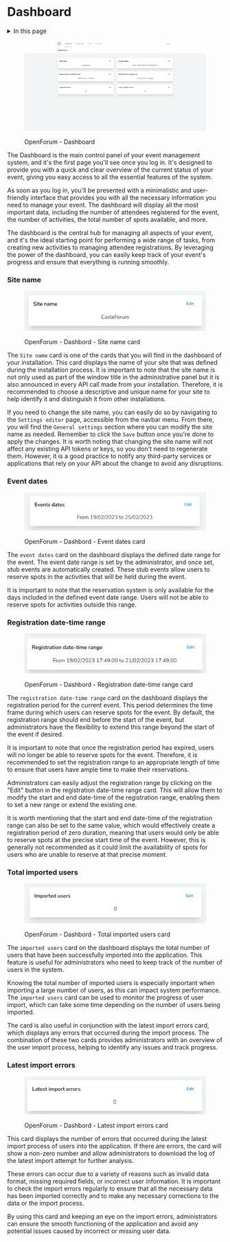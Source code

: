 # Dashboard

<details>

<summary>In this page</summary>

[Site name](dashboard.md#site-name)

[Event dates](dashboard.md#event-dates)

[Registration date-time range](dashboard.md#registration-date-time-range)

[Total imported users](dashboard.md#total-imported-users)

[Latest import errors](dashboard.md#latest-import-errors)

</details>

<figure><img src="../.gitbook/assets/image (4) (1).png" alt=""><figcaption><p>OpenForum - Dashboard</p></figcaption></figure>

The Dashboard is the main control panel of your event management system, and it's the first page you'll see once you log in. It's designed to provide you with a quick and clear overview of the current status of your event, giving you easy access to all the essential features of the system.

As soon as you log in, you'll be presented with a minimalistic and user-friendly interface that provides you with all the necessary information you need to manage your event. The dashboard will display all the most important data, including the number of attendees registered for the event, the number of activities, the total number of spots available, and more.

The dashboard is the central hub for managing all aspects of your event, and it's the ideal starting point for performing a wide range of tasks, from creating new activities to managing attendee registrations. By leveraging the power of the dashboard, you can easily keep track of your event's progress and ensure that everything is running smoothly.

### Site name

<figure><img src="../.gitbook/assets/image (3) (1).png" alt=""><figcaption><p>OpenForum - Dashbord - Site name card</p></figcaption></figure>

The `Site name` card is one of the cards that you will find in the dashboard of your installation. This card displays the name of your site that was defined during the installation process. It is important to note that the site name is not only used as part of the window title in the administrative panel but it is also announced in every API call made from your installation. Therefore, it is recommended to choose a descriptive and unique name for your site to help identify it and distinguish it from other installations.

If you need to change the site name, you can easily do so by navigating to the `Settings editor` page, accessible from the navbar menu. From there, you will find the `General settings` section where you can modify the site name as needed. Remember to click the `Save` button once you're done to apply the changes. It is worth noting that changing the site name will not affect any existing API tokens or keys, so you don't need to regenerate them. However, it is a good practice to notify any third-party services or applications that rely on your API about the change to avoid any disruptions.

### Event dates

<figure><img src="../.gitbook/assets/image (2) (1) (1).png" alt=""><figcaption><p>OpenForum - Dashbord - Event dates card</p></figcaption></figure>

The `event dates` card on the dashboard displays the defined date range for the event. The event date range is set by the administrator, and once set, stub events are automatically created. These stub events allow users to reserve spots in the activities that will be held during the event.

It is important to note that the reservation system is only available for the days included in the defined event date range. Users will not be able to reserve spots for activities outside this range.

### Registration date-time range

<figure><img src="../.gitbook/assets/image (7).png" alt=""><figcaption><p>OpenForum - Dashbord - Registration date-time range card</p></figcaption></figure>

The `registration date-time range` card on the dashboard displays the registration period for the current event. This period determines the time frame during which users can reserve spots for the event. By default, the registration range should end before the start of the event, but administrators have the flexibility to extend this range beyond the start of the event if desired.

It is important to note that once the registration period has expired, users will no longer be able to reserve spots for the event. Therefore, it is recommended to set the registration range to an appropriate length of time to ensure that users have ample time to make their reservations.

Administrators can easily adjust the registration range by clicking on the "Edit" button in the registration date-time range card. This will allow them to modify the start and end date-time of the registration range, enabling them to set a new range or extend the existing one.

It is worth mentioning that the start and end date-time of the registration range can also be set to the same value, which would effectively create a registration period of zero duration, meaning that users would only be able to reserve spots at the precise start time of the event. However, this is generally not recommended as it could limit the availability of spots for users who are unable to reserve at that precise moment.

### Total imported users

<figure><img src="../.gitbook/assets/image (5) (1).png" alt=""><figcaption><p>OpenForum - Dashbord - Total imported users card</p></figcaption></figure>

The `imported users` card on the dashboard displays the total number of users that have been successfully imported into the application. This feature is useful for administrators who need to keep track of the number of users in the system.

Knowing the total number of imported users is especially important when importing a large number of users, as this can impact system performance. The `imported users` card can be used to monitor the progress of user import, which can take some time depending on the number of users being imported.

The card is also useful in conjunction with the latest import errors card, which displays any errors that occurred during the import process. The combination of these two cards provides administrators with an overview of the user import process, helping to identify any issues and track progress.

### Latest import errors

<figure><img src="../.gitbook/assets/image (1) (1).png" alt=""><figcaption><p>OpenForum - Dashbord - Latest import errors card</p></figcaption></figure>

This card displays the number of errors that occurred during the latest import process of users into the application. If there are errors, the card will show a non-zero number and allow administrators to download the log of the latest import attempt for further analysis.

These errors can occur due to a variety of reasons such as invalid data format, missing required fields, or incorrect user information. It is important to check the import errors regularly to ensure that all the necessary data has been imported correctly and to make any necessary corrections to the data or the import process.

By using this card and keeping an eye on the import errors, administrators can ensure the smooth functioning of the application and avoid any potential issues caused by incorrect or missing user data.
